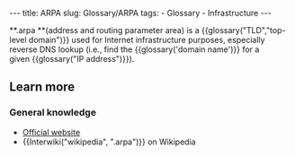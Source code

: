 --- title: ARPA slug: Glossary/ARPA tags: - Glossary - Infrastructure ---

**.arpa **(address and routing parameter area) is a {{glossary("TLD","top-level domain")}} used for Internet infrastructure purposes, especially reverse DNS lookup (i.e., find the {{glossary('domain name')}} for a given {{glossary("IP address")}}).

Learn more
----------

### General knowledge

-   [Official website](https://www.iana.org/domains/arpa)
-   {{Interwiki("wikipedia", ".arpa")}} on Wikipedia
